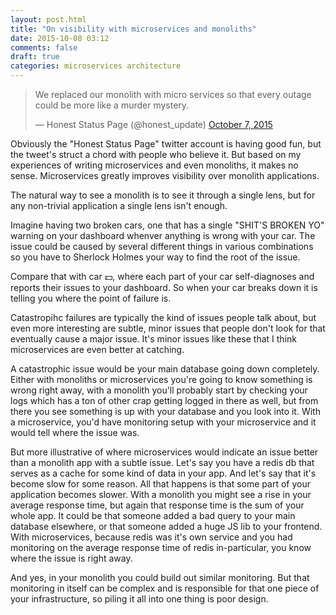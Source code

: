 ```yaml
---
layout: post.html
title: "On visibility with microservices and monoliths"
date: 2015-10-08 03:12
comments: false
draft: true
categories: microservices architecture
---
```


<blockquote class="twitter-tweet" lang="en"><p lang="en" dir="ltr">We replaced our monolith with micro services so that every outage could be more like a murder mystery.</p>&mdash; Honest Status Page (@honest_update) <a href="https://twitter.com/honest_update/status/651897353889259520">October 7, 2015</a></blockquote>
<script async src="//platform.twitter.com/widgets.js" charset="utf-8"></script>

Obviously the "Honest Status Page" twitter account is having good fun, but the tweet's struct a chord with people who believe it. But based on my experiences of writing microservices and even monoliths, it makes no sense. Microservices greatly improves visibility over monolith applications.

The natural way to see a monolith is to see it through a single lens, but for any non-trivial application a single lens isn't enough.

Imagine having two broken cars, one that has a single "SHIT'S BROKEN YO" warning on your dashboard whenver anything is wrong with your car. The issue could be caused by several different things in various combinations so you have to Sherlock Holmes your way to find the root of the issue.

Compare that with car :dollar:, where each part of your car self-diagnoses and reports their issues to your dashboard. So when your car breaks down it is telling you where the point of failure is.

Catastropihc failures are typically the kind of issues people talk about, but even more interesting are subtle, minor issues that people don't look for that eventually cause a major issue. It's minor issues like these that I think microservices are even better at catching.

A catastrophic issue would be your main database going down completely. Either with monoliths or microservices you're going to know something is wrong right away, with a monolith you'll probably start by checking your logs which has a ton of other crap getting logged in there as well, but from there you see something is up with your database and you look into it. With a microservice, you'd have monitoring setup with your microservice and it would tell where the issue was.

But more illustrative of where microservices would indicate an issue better than a monolith app with a subtle issue. Let's say you have a redis db that serves as a cache for some kind of data in your app. And let's say that it's become slow for some reason. All that happens is that some part of your application becomes slower. With a monolith you might see a rise in your average response time, but again that response time is the sum of your whole app. It could be that someone added a bad query to your main database elsewhere, or that someone added a huge JS lib to your frontend. With microservices, because redis was it's own service and you had monitoring on the average response time of redis in-particular, you know where the issue is right away.

And yes, in your monolith you could build out similar monitoring. But that monitoring in itself can be complex and is responsible for that one piece of your infrastructure, so piling it all into one thing is poor design.

